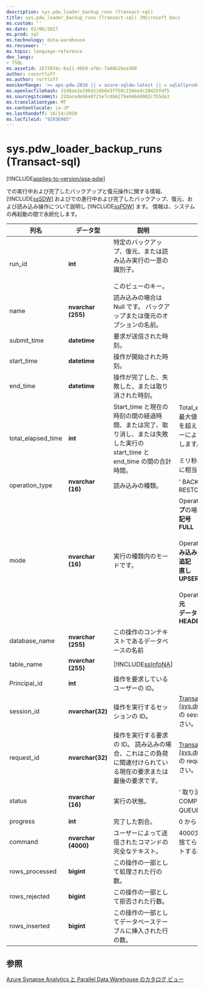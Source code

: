 ```yaml
---
description: sys.pdw_loader_backup_runs (Transact-sql)
title: sys.pdw_loader_backup_runs (Transact-sql) |Microsoft Docs
ms.custom: ''
ms.date: 03/06/2017
ms.prod: sql
ms.technology: data-warehouse
ms.reviewer: ''
ms.topic: language-reference
dev_langs:
- TSQL
ms.assetid: 2b72034c-6a11-46b9-a76c-7a88b2bea360
author: ronortloff
ms.author: rortloff
monikerRange: '>= aps-pdw-2016 || = azure-sqldw-latest || = sqlallproducts-allversions'
ms.openlocfilehash: 31d8ae2e196d116b6e3ff58c23deedc20425fdf5
ms.sourcegitcommit: 22dacedeb6e8721e7cdb6279a946d4002cfb5da3
ms.translationtype: MT
ms.contentlocale: ja-JP
ms.lasthandoff: 10/14/2020
ms.locfileid: "92036985"
---
```

# <a name="syspdw_loader_backup_runs-transact-sql"></a>sys.pdw_loader_backup_runs (Transact-sql)
[!INCLUDE[applies-to-version/asa-pdw](../../includes/applies-to-version/asa-pdw.md)]

  での実行中および完了したバックアップと復元操作に関する情報、 [!INCLUDE[ssSDW](../../includes/sssdw-md.md)] およびでの進行中および完了したバックアップ、復元、および読み込み操作について説明し [!INCLUDE[ssPDW](../../includes/sspdw-md.md)] ます。 情報は、システムの再起動の間で永続化します。  
  
|列名|データ型|説明|Range|  
|-----------------|---------------|-----------------|-----------|  
|run_id|**int**|特定のバックアップ、復元、または読み込み実行の一意の識別子。<br /><br /> このビューのキー。||  
|name|**nvarchar (255)**|読み込みの場合は Null です。 バックアップまたは復元のオプションの名前。||  
|submit_time|**datetime**|要求が送信された時刻。||  
|start_time|**datetime**|操作が開始された時刻。||  
|end_time|**datetime**|操作が完了した、失敗した、または取り消された時刻。||  
|total_elapsed_time|**int**|Start_time と現在の時刻の間の経過時間、または完了、取り消し、または失敗した実行の start_time と end_time の間の合計時間。|Total_elapsed_time が整数の最大値 (ミリ秒単位で24.8 日) を超えた場合、オーバーフローによる具体化エラーが発生します。<br /><br /> ミリ秒単位の最大値は24.8 日に相当します。|  
|operation_type|**nvarchar (16)**|読み込みの種類。|' BACKUP '、' LOAD '、' RESTORE '|  
|mode|**nvarchar (16)**|実行の種類内のモードです。|Operation_type =**バックアップ**の場合<br />**記号**<br />**FULL**<br /><br /> Operation_type の場合 = **読み込み**<br />**追記**<br />**直し**<br />**UPSERT**<br /><br /> Operation_type の場合 = **復元**<br />**データベース**<br />**HEADER_ONLY**|  
|database_name|**nvarchar (255)**|この操作のコンテキストであるデータベースの名前||  
|table_name|**nvarchar (255)**|[!INCLUDE[ssInfoNA](../../includes/ssinfona-md.md)]||  
|Principal_id|**int**|操作を要求しているユーザーの ID。||  
|session_id|**nvarchar(32)**|操作を実行するセッションの ID。|[Transact-sql&#41;&#40;sys.dm_pdw_exec_sessions](../../relational-databases/system-dynamic-management-views/sys-dm-pdw-exec-sessions-transact-sql.md)の session_id を参照してください。|  
|request_id|**nvarchar(32)**|操作を実行する要求の ID。 読み込みの場合、これはこの負荷に関連付けられている現在の要求または最後の要求です。|[Transact-sql&#41;&#40;sys.dm_pdw_exec_requests](../../relational-databases/system-dynamic-management-views/sys-dm-pdw-exec-requests-transact-sql.md)の request_id を参照してください。|  
|status|**nvarchar (16)**|実行の状態。|' 取り消された '、' COMPLETED '、' FAILED '、' QUEUED '、' RUNNING '|  
|progress|**int**|完了した割合。|0 から 100|  
|command|**nvarchar (4000)**|ユーザーによって送信されたコマンドの完全なテキスト。|4000文字を超える場合は切り捨てられます (空白をカウントする場合)。|  
|rows_processed|**bigint**|この操作の一部として処理された行の数。||  
|rows_rejected|**bigint**|この操作の一部として拒否された行数。||  
|rows_inserted|**bigint**|この操作の一部としてデータベーステーブルに挿入された行の数。||  
  
## <a name="see-also"></a>参照  
 [Azure Synapse Analytics と Parallel Data Warehouse のカタログ ビュー](../../relational-databases/system-catalog-views/sql-data-warehouse-and-parallel-data-warehouse-catalog-views.md)  
  
  
